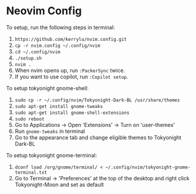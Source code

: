 # Neovim Config

To setup, run the following steps in terminal:

1. `https://github.com/kerrylu/nvim.config.git`
2. `cp -r nvim.config ~/.config/nvim`
3. `cd ~/.config/nvim`
4. `./setup.sh`
6. `nvim .`
7. When nvim opens up, run `:PackerSync` twice.
8. If you want to use copilot, run `:Copilot setup`.

To setup tokyonight gnome-shell:

1. `sudo cp -r ~/.config/nvim/Tokyonight-Dark-BL /usr/share/themes`
2. `sudo apt-get install gnome-tweaks`
3. `sudo apt-get install gnome-shell-extensions`
4. `sudo reboot`
5. Go to Applications -> Open 'Extensions' -> Turn on 'user-themes'
6. Run `gnome-tweaks` in terminal
7. Go to the appearance tab and change eligible themes to Tokyonight Dark-BL

To setup tokyonight gnome-terminal:

1. `dconf load /org/gnome/terminal/ < ~/.config/nvim/tokyonight-gnome-terminal.txt`
2. Go to Terminal -> 'Preferences' at the top of the desktop and right click Tokyonight-Moon and set as default
